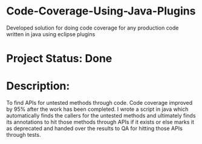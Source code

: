 # Code-Coverage-Using-Java-Plugins
Developed solution for doing code coverage for any production code written in java using eclipse plugins

# Project Status: Done
# Description: 
To find APIs for untested methods through code. Code coverage improved by 95% after the work has been completed. I wrote a script in java which automatically finds the callers for the untested methods and ultimately finds its annotations to hit those methods through APIs if it exists or else marks it as deprecated and handed over the results to QA for hitting those APIs through tests.
